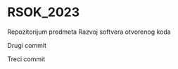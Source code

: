 # RSOK_2023
Repozitorijum predmeta Razvoj softvera otvorenog koda

Drugi commit

<div> Treci commit </div>